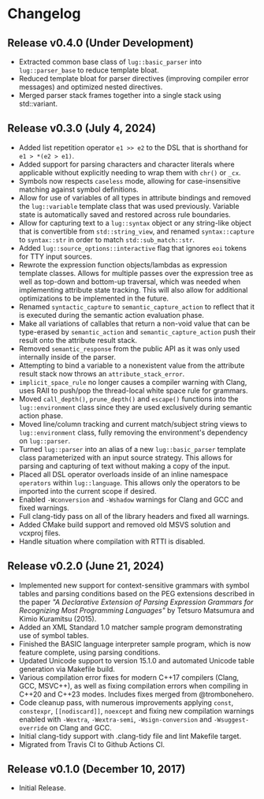 # Changelog

## Release v0.4.0 (Under Development)

* Extracted common base class of `lug::basic_parser` into `lug::parser_base` to reduce template bloat.
* Reduced template bloat for parser directives (improving compiler error messages) and optimized nested directives.
* Merged parser stack frames together into a single stack using std::variant.

## Release v0.3.0 (July 4, 2024)

* Added list repetition operator `e1 >> e2` to the DSL that is shorthand for `e1 > *(e2 > e1)`.
* Added support for parsing characters and character literals where applicable without explicitly needing to wrap them with `chr()` or `_cx`.
* Symbols now respects `caseless` mode, allowing for case-insensitive matching against symbol definitions.
* Allow for use of variables of all types in attribute bindings and removed the `lug::variable` template class that was used previously. Variable state is automatically saved and restored across rule boundaries.
* Allow for capturing text to a `lug::syntax` object or any string-like object that is convertible from `std::string_view`, and renamed `syntax::capture` to `syntax::str` in order to match `std::sub_match::str`.
* Added `lug::source_options::interactive` flag that ignores `eoi` tokens for TTY input sources.
* Rewrote the expression function objects/lambdas as expression template classes. Allows for multiple passes over the expression tree as well as top-down and bottom-up traversal, which was needed when implementing attribute state tracking. This will also allow for additional optimizations to be implemented in the future.
* Renamed `syntactic_capture` to `semantic_capture_action` to reflect that it is executed during the semantic action evaluation phase.
* Make all variations of callables that return a non-void value that can be type-erased by `semantic_action` and `semantic_capture_action` push their result onto the attribute result stack.
* Removed `semantic_response` from the public API as it was only used internally inside of the parser.
* Attempting to bind a variable to a nonexistent value from the attribute result stack now throws an `attribute_stack_error`.
* `implicit_space_rule` no longer causes a compiler warning with Clang, uses RAII to push/pop the thread-local white space rule for grammars.
* Moved `call_depth()`, `prune_depth()` and `escape()` functions into the `lug::environment` class since they are used exclusively during semantic action phase.
* Moved line/column tracking and current match/subject string views to `lug::environment` class, fully removing the environment's dependency on `lug::parser`.
* Turned `lug::parser` into an alias of a new `lug::basic_parser` template class parameterized with an input source strategy. This allows for parsing and capturing of text without making a copy of the input.
* Placed all DSL operator overloads inside of an inline namespace `operators` within `lug::language`. This allows only the operators to be imported into the current scope if desired.
* Enabled `-Wconversion` and `-Wshadow` warnings for Clang and GCC and fixed warnings.
* Full clang-tidy pass on all of the library headers and fixed all warnings.
* Added CMake build support and removed old MSVS solution and vcxproj files.
* Handle situation where compilation with RTTI is disabled.

## Release v0.2.0 (June 21, 2024)

* Implemented new support for context-sensitive grammars with symbol tables and parsing conditions based on the PEG extensions described in the paper *"A Declarative Extension of Parsing Expression Grammars for Recognizing Most Programming Languages"* by Tetsuro Matsumura and Kimio Kuramitsu (2015).
* Added an XML Standard 1.0 matcher sample program demonstrating use of symbol tables.
* Finished the BASIC language interpreter sample program, which is now feature complete, using parsing conditions.
* Updated Unicode support to version 15.1.0 and automated Unicode table generation via Makefile build.
* Various compilation error fixes for modern C++17 compilers (Clang, GCC, MSVC++), as well as fixing compilation errors when compiling in C++20 and C++23 modes. Includes fixes merged from @trombonehero.
* Code cleanup pass, with numerous improvements applying `const`, `constexpr`, `[[nodiscard]]`, `noexcept` and fixing new compilation warnings enabled with `-Wextra`, `-Wextra-semi`, `-Wsign-conversion` and `-Wsuggest-override` on Clang and GCC.
* Initial clang-tidy support with .clang-tidy file and lint Makefile target.
* Migrated from Travis CI to Github Actions CI.

## Release v0.1.0 (December 10, 2017)

* Initial Release.
